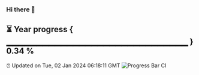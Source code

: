### Hi there 👋
⏳ Year progress { ▁▁▁▁▁▁▁▁▁▁▁▁▁▁▁▁▁▁▁▁▁▁▁▁▁▁▁▁▁▁ } 0.34 %
---
⏰ Updated on Tue, 02 Jan 2024 06:18:11 GMT
![Progress Bar CI](https://github.com/liununu/liununu/workflows/Progress%20Bar%20CI/badge.svg)
